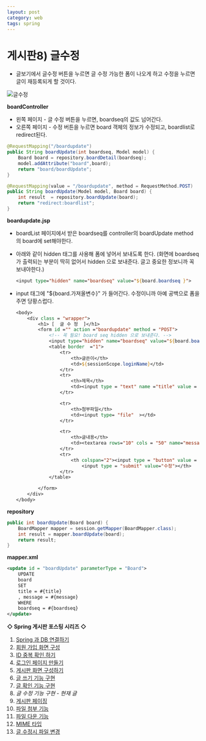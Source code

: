 ```yaml
---
layout: post
category: web
tags: spring
---
```

# 게시판8) 글수정

- 글보기에서 글수정 버튼을 누르면 글 수정 가능한 폼이 나오게 하고 수정을 누르면 글이 재등록되게 할 것이다.

![글수정](https://user-images.githubusercontent.com/37058233/101260205-8826ac00-3771-11eb-999f-f86b0aa9a260.PNG)

**boardController**

- 왼쪽 페이지 - 글 수정 버튼을 누르면, boardseq의 값도 넘어간다.
- 오른쪽 페이지 - 수정 버튼을 누르면 board 객체의 정보가 수정되고, boardlist로 redirect된다.

```java
@RequestMapping("/boardupdate")
public String boardUpdate(int boardseq, Model model) {
    Board board = repository.boardDetail(boardseq);
    model.addAttribute("board",board);
    return "board/boardUpdate";
}

@RequestMapping(value = "/boardupdate", method = RequestMethod.POST)
public String boardUpdate(Model model, Board board) {
    int result  = repository.boardUpdate(board);
    return "redirect:boardlist";
}
```

**boardupdate.jsp**

- boardList 페이지에서 받은 boardseq를 controller의 boardUpdate method 의 board에 set해야한다.

- 아래와 같이 hidden 태그를 사용해 폼에 넣어서 보내도록 한다. (화면에 boardseq가 출력되는 부분이 딱히 없어서 hidden 으로 보내준다. 글고 중요한 정보니까  꼭 보내야한다.)

  ```jsp
  <input type="hidden" name="boardseq" value="${board.boardseq }">
  ```

- input 태그에 "${board.가져올변수}" 가 들어간다. 수정이니까 아예 공백으로 폼을 주면 당황스럽다.

  ```jsp
  <body>
      <div class = "wrapper">
          <h1> [  글 수 정  ]</h1>
          <form id ="" action ="boardupdate" method = "POST">
              <!-- 꼭 필요! board seq hidden 으로 보내준다. -->
              <input type="hidden" name="boardseq" value="${board.boardseq }">
              <table border  ="1">
                  <tr>
                      <th>글쓴이</th>
                      <td>${sessionScope.loginName}</td>
                  </tr>
                  <tr>
                      <th>제목</th>
                      <td><input type = "text" name ="title" value = "${board.title }" required ></td>
                  </tr>

                  <tr>
                      <th>첨부파일</th>
                      <td><input type= "file"  ></td>
                  </tr>

                  <tr>
                      <th>글내용</th>
                      <td><textarea rows="10" cols = "50" name="message" required>${board.message }</textarea></td>
                  </tr>
                  <tr>
                      <th colspan="2"><input type = "button" value = "목록으로" onclick = "boardList();">&nbsp;
                          <input type = "submit" value="수정"></th>
                  </tr>
              </table>

          </form>
      </div>
  </body>
  ```

**repository**

```java
public int boardUpdate(Board board) {
    BoardMapper mapper = session.getMapper(BoardMapper.class);
    int result = mapper.boardUpdate(board);
    return result;
}
```

**mapper.xml**

```  xml
<update id = "boardUpdate" parameterType = "Board">
    UPDATE
    board
    SET
    title = #{title}
    , message = #{message}
    WHERE
    boardseq = #{boardseq}
</update>
```

**◇ Spring 게시판 포스팅 시리즈 ◇**

1. [Spring 과 DB 연결하기](https://yejip.com/web/2020-11-24-게시판1/)
2. [회원 가입 화면 구성](https://yejip.com/web/2020-11-25-게시판2/)
3. [ID 중복 확인 하기](https://yejip.com/web/2020-11-26-게시판3/)
4. [로그인 페이지 만들기](https://yejip.com/web/2020-11-27-게시판4/)
5. [게시판 화면 구성하기](https://yejip.com/web/2020-11-28-게시판5/)
6. [글 쓰기 기능 구현](https://yejip.com/web/2020-11-29-게시판6/)
7. [글 확인 기능 구현](https://yejip.com/web/2020-11-30-게시판7/)
8. *글 수정 기능 구현 - 현재 글*
9. [게시판 페이징](https://yejip.com/web/2020-12-02-게시판9/)
10. [파일 첨부 기능](https://yejip.com/web/2020-12-03-게시판10/)
11. [파일 다운 기능](https://yejip.com/web/2020-12-04-게시판11/)
12. [MIME 타입](https://yejip.com/web/2020-12-06-게시판12/)
13. [글 수정시 파일 변경](https://yejip.com/web/2020-12-07-게시판13/)
